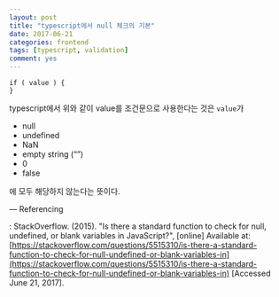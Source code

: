```yaml
---
layout: post
title: "typescript에서 null 체크의 기본"
date: 2017-06-21
categories: frontend
tags: [typescript, validation]
comment: yes
---
```


```
if ( value ) {
}
```

typescript에서 위와 같이 value를 조건문으로 사용한다는 것은 `value`가

- null
- undefined
- NaN
- empty string (“”)
- 0
- false

에 모두 해당하지 않는다는 뜻이다.

—
Referencing

: StackOverflow. (2015). "Is there a standard function to check for null, undefined, or blank variables in JavaScript?", [online] Available at:
[https://stackoverflow.com/questions/5515310/is-there-a-standard-function-to-check-for-null-undefined-or-blank-variables-in](https://stackoverflow.com/questions/5515310/is-there-a-standard-function-to-check-for-null-undefined-or-blank-variables-in)
[Accessed June 21, 2017].
